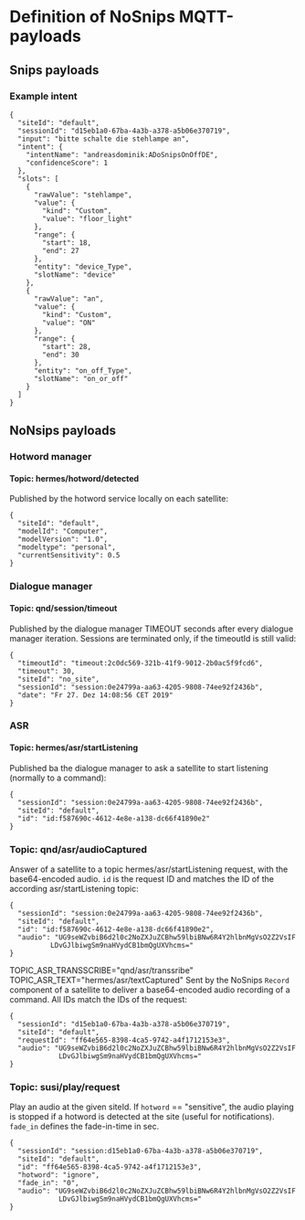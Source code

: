 
# Definition of NoSnips MQTT-payloads

## Snips payloads

### Example intent

```
{
  "siteId": "default",
  "sessionId": "d15eb1a0-67ba-4a3b-a378-a5b06e370719",
  "input": "bitte schalte die stehlampe an",
  "intent": {
    "intentName": "andreasdominik:ADoSnipsOnOffDE",
    "confidenceScore": 1
  },
  "slots": [
    {
      "rawValue": "stehlampe",
      "value": {
        "kind": "Custom",
        "value": "floor_light"
      },
      "range": {
        "start": 18,
        "end": 27
      },
      "entity": "device_Type",
      "slotName": "device"
    },
    {
      "rawValue": "an",
      "value": {
        "kind": "Custom",
        "value": "ON"
      },
      "range": {
        "start": 28,
        "end": 30
      },
      "entity": "on_off_Type",
      "slotName": "on_or_off"
    }
  ]
}
```


## NoNsips payloads

### Hotword manager

#### Topic: hermes/hotword/detected

Published by the hotword service locally on each satellite:

```
{
  "siteId": "default",
  "modelId": "Computer",
  "modelVersion": "1.0",
  "modeltype": "personal",
  "currentSensitivity": 0.5
}
```



### Dialogue manager

#### Topic: qnd/session/timeout

Published by the dialogue manager TIMEOUT seconds after every
dialogue manager iteration. Sessions are terminated only, if
the timeoutId is still valid:

```
{
  "timeoutId": "timeout:2c0dc569-321b-41f9-9012-2b0ac5f9fcd6",
  "timeout": 30,
  "siteId": "no_site",
  "sessionId": "session:0e24799a-aa63-4205-9808-74ee92f2436b",
  "date": "Fr 27. Dez 14:08:56 CET 2019"
}
```


### ASR

#### Topic: hermes/asr/startListening

Published ba the dialogue manager to ask a satellite to start
listening (normally to a command):

```
{
  "sessionId": "session:0e24799a-aa63-4205-9808-74ee92f2436b",
  "siteId": "default",
  "id": "id:f587690c-4612-4e8e-a138-dc66f41890e2"
}
```

### Topic: qnd/asr/audioCaptured

Answer of a satellite to a topic hermes/asr/startListening request, with
the base64-encoded audio. `id` is the request ID and matches the
ID of the according asr/startListening topic:

```
{
  "sessionId": "session:0e24799a-aa63-4205-9808-74ee92f2436b",
  "siteId": "default",
  "id": "id:f587690c-4612-4e8e-a138-dc66f41890e2",
  "audio": "UG9seWZvbiB6d2l0c2NoZXJuZCBhw59lbiBNw6R4Y2hlbnMgVsO2Z2VsIF
          LDvGJlbiwgSm9naHVydCB1bmQgUXVhcms="
}
```

TOPIC_ASR_TRANSSCRIBE="qnd/asr/transsribe"
TOPIC_ASR_TEXT="hermes/asr/textCaptured"
Sent by the NoSnips `Record` component of a satellite
to deliver a base64-encoded audio recording of a command.
All IDs match the IDs of the request:

```
{
  "sessionId": "d15eb1a0-67ba-4a3b-a378-a5b06e370719",
  "siteId": "default",
  "requestId": "ff64e565-8398-4ca5-9742-a4f1712153e3",
  "audio": "UG9seWZvbiB6d2l0c2NoZXJuZCBhw59lbiBNw6R4Y2hlbnMgVsO2Z2VsIF
            LDvGJlbiwgSm9naHVydCB1bmQgUXVhcms="
}
```

### Topic: susi/play/request

Play an audio at the given siteId.
If `hotword` == "sensitive", the audio playing is stopped if a hotword is
detected at the site (useful for notifications).
`fade_in` defines the fade-in-time in sec.

```
{
  "sessionId": "session:d15eb1a0-67ba-4a3b-a378-a5b06e370719",
  "siteId": "default",
  "id": "ff64e565-8398-4ca5-9742-a4f1712153e3",
  "hotword": "ignore",
  "fade_in": "0",
  "audio": "UG9seWZvbiB6d2l0c2NoZXJuZCBhw59lbiBNw6R4Y2hlbnMgVsO2Z2VsIF
            LDvGJlbiwgSm9naHVydCB1bmQgUXVhcms="
}
```  
